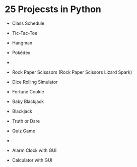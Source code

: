 # 25 Projecsts in Python


- Class Schedule
- Tic-Tac-Toe
- Hangman
- Pokédex
- 
- Rock Paper Scisssors (Rock Paper Scissors Lizard Spark)
- Dice Rolling Simulator
- Fortune Cookie
- Baby Blackjack
- Blackjack
- Truth or Dare
- Quiz Game
- 


- Alarm Clock with GUI
- Calculator with GUI
